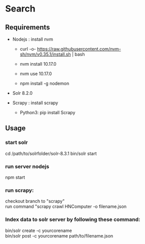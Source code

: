 # Search

## Requirements

- Nodejs : install nvm 
  + curl -o- https://raw.githubusercontent.com/nvm-sh/nvm/v0.35.1/install.sh | bash
  
  + nvm install 10.17.0
  + nvm use 10.17.0
  + npm install -g nodemon
  
- Solr 8.2.0
- Scrapy : install scrapy
  + Python3: pip install Scrapy
 
## Usage

### start solr
  cd /path/to/solrfolder/solr-8.3.1
  bin/solr start

### run server nodejs 
  npm start
  
### run scrapy:
 checkout branch to "scrapy" <br/>
 run command "scrapy crawl HNComputer -o filename.json <br/>

### Index data to solr server by following these command:
  bin/solr create -c yourcorename<br/>
  bin/solr post -c yourcorename path/to/filename.json
  
